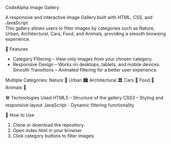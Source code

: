 CodeAlpha Image Gallery

A responsive and interactive Image Gallery built with HTML, CSS, and JavaScript.  
This gallery allows users to filter images by categories such as Nature, Urban, Architectural, Cars, Food, and Animals, providing a smooth browsing experience.

📌 Features
- Category Filtering – View only images from your chosen category.
- Responsive Design – Works on desktops, tablets, and mobile devices.
Smooth Transitions – Animated filtering for a better user experience.

Multiple Categories:
  Nature 🌿
  Urban 🏙️
  Architectural 🏛️
  Cars 🚗
  Food 🍔
  Animals 🐾

 🛠️ Technologies Used
 HTML5 – Structure of the gallery
 CSS3 – Styling and responsive layout
 JavaScript - Dynamic filtering functionality


🚀 How to Use
1. Clone or download the repository.
2. Open index.html in your browser.
3. Click category buttons to filter images.
